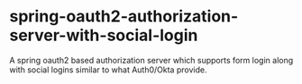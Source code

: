 # spring-oauth2-authorization-server-with-social-login
A spring oauth2 based authorization server which supports form login along with social logins similar to what Auth0/Okta provide.
